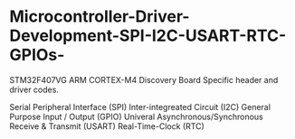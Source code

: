 # Microcontroller-Driver-Development-SPI-I2C-USART-RTC-GPIOs-

STM32F407VG ARM CORTEX-M4 Discovery Board Specific header and driver codes.

Serial Peripheral Interface (SPI)
Inter-integreated Circuit (I2C)
General Purpose Input / Output (GPIO)
Univeral Asynchronous/Synchronous Receive & Transmit (USART)
Real-Time-Clock (RTC)
